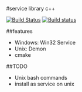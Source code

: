 #service library c++

[![Build Status](https://travis-ci.org/damaex/service.svg?branch=master)](https://travis-ci.org/damaex/service) [![Build status](https://ci.appveyor.com/api/projects/status/qwkkx09ku482ndsc/branch/master?svg=true)](https://ci.appveyor.com/project/damaex/service/branch/master)

##features
* Windows: Win32 Service
* Unix: Demon
* cmake

##TODO
* Unix bash commands
* install as service on unix

